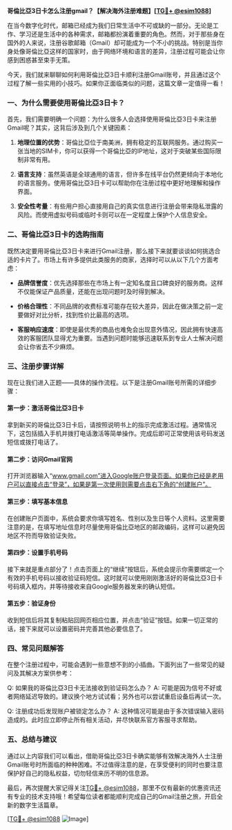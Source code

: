 **哥倫比亞3日卡怎么注册gmail？【解决海外注册难题】[[TG💪+ @esim1088](https://t.me/s/esim1088)]**

在当今数字化时代，邮箱已经成为我们日常生活中不可或缺的一部分。无论是工作、学习还是生活中的各种需求，邮箱都扮演着重要的角色。然而，对于那些身在国外的人来说，注册谷歌邮箱（Gmail）却可能成为一个不小的挑战。特别是当你身处像哥倫比亞这样的国家时，由于网络环境和语言的差异，注册过程可能会让你感到困惑甚至束手无策。

今天，我们就来聊聊如何利用哥倫比亞3日卡顺利注册Gmail账号，并且通过这个过程了解一些实用的小技巧。如果你正面临类似的问题，这篇文章一定值得一看！

### 一、为什么需要使用哥倫比亞3日卡？

首先，我们需要明确一个问题：为什么很多人会选择使用哥倫比亞3日卡来注册Gmail呢？其实，这背后涉及到几个关键因素：

1. **地理位置的优势**：哥倫比亞位于南美洲，拥有稳定的互联网服务。通过购买一张当地的SIM卡，你可以获得一个哥倫比亞的IP地址，这对于突破某些国际限制非常有用。
   
2. **语言支持**：虽然英语是全球通用的语言，但许多在线平台仍然更倾向于本地化的语言服务。使用哥倫比亞3日卡可以帮助你在注册过程中更好地理解和操作界面。

3. **安全性考量**：有些用户担心直接用自己的真实信息进行注册会带来隐私泄露的风险。而使用虚拟号码或临时卡则可以在一定程度上保护个人信息安全。

### 二、哥倫比亞3日卡的选购指南

既然决定要用哥倫比亞3日卡来进行Gmail注册，那么接下来就要谈谈如何挑选合适的卡片了。市场上有许多提供此类服务的商家，选择时可以从以下几个方面考虑：

- **品牌信誉度**：优先选择那些在市场上有一定知名度且口碑良好的服务商。这样不仅能保证产品质量，还能在出现问题时及时得到解决。
  
- **价格合理性**：不同品牌的收费标准可能存在较大差异，因此在做决策之前一定要做好对比分析，找到性价比最高的选项。

- **客服响应速度**：即使是最优秀的商品也难免会出现意外情况，因此拥有快速高效的客服团队显得尤为重要。当遇到问题时能够迅速联系到专业人士解决问题会让你省去不少麻烦。

### 三、注册步骤详解

现在让我们进入正题——具体的操作流程。以下是注册Gmail账号所需的详细步骤：

#### 第一步：激活哥倫比亞3日卡
拿到新买的哥倫比亞3日卡后，请按照说明书上的指示完成激活过程。通常情况下，这包括插入手机并拨打电话激活等简单操作。完成后即可正常使用该号码发送短信或拨打电话了。

#### 第二步：访问Gmail官网
打开浏览器输入“www.gmail.com”进入Google账户登录页面。如果你已经是老用户可以直接点击“登录”，如果是第一次使用则需要点击右下角的“创建账户”。

#### 第三步：填写基本信息
在创建账户页面中，系统会要求你填写姓名、性别以及生日等个人资料。这里需要注意的是，在填写地址信息时尽量使用哥倫比亞地区的邮政编码，这样可以避免因地区不符而导致验证失败。

#### 第四步：设置手机号码
接下来就是重点部分了！点击页面上的“继续”按钮后，系统会提示你需要绑定一个有效的手机号码以接收验证码短信。这时就可以使用刚刚激活好的哥倫比亞3日卡号码填入框内，并等待接收来自Google服务器发来的确认短信。

#### 第五步：验证身份
收到短信后将其复制粘贴回网页相应位置，并点击“验证”按钮。如果一切正常的话，接下来就可以设置密码并完善其他必要信息了。

### 四、常见问题解答

在整个注册过程中，可能会遇到一些意想不到的小插曲。下面列出了一些常见的疑问及其解决方案供参考：

Q: 如果我的哥倫比亞3日卡无法接收到验证码怎么办？
A: 可能是因为信号不好或者网络延迟导致的。建议换个地方试试看；另外也可以尝试重启设备后再试一次。

Q: 注册成功后发现账户被锁定怎么办？
A: 这种情况可能是由于多次错误输入密码造成的。此时应立即停止所有相关活动，并尽快联系官方客服寻求帮助。

### 五、总结与建议

通过以上内容我们可以看出，借助哥倫比亞3日卡确实能够有效解决海外人士注册Gmail账号时所面临的种种困难。不过值得注意的是，在享受便利的同时也要注意保护好自己的隐私权益，切勿轻信来历不明的信息源。

最后，再次提醒大家记得关注[TG💪+ @esim1088](https://t.me/s/esim1088)，那里不仅有最新的优惠资讯还有专业的技术支持哦！希望每位读者都能顺利完成自己的Gmail注册之旅，开启全新的数字生活篇章。

[[TG💪+ @esim1088](https://t.me/s/esim1088) ![Image](https://i.postimg.cc/4NQfJmqS/Snipaste-2025-05-13-00-14-12.png)]